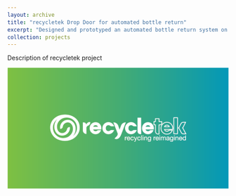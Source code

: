 ```yaml
---
layout: archive
title: "recycletek Drop Door for automated bottle return"
excerpt: "Designed and prototyped an automated bottle return system on a tight freelance timeline for Timberline Automation.<br/><img src='/images/recycleteklogosmall.png'>"
collection: projects
---
```


Description of recycletek project

<img src='/images/recycleteklogosmall.png'>